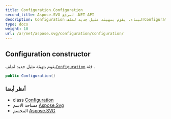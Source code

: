 ```yaml
---
title: Configuration.Configuration
second_title: Aspose.SVG لمرجع .NET API
description: Configuration البناء. يقوم بتهيئة مثيل جديد لملفConfiguration فئة .
type: docs
weight: 10
url: /ar/net/aspose.svg/configuration/configuration/
---
```

## Configuration constructor

يقوم بتهيئة مثيل جديد لملف[`Configuration`](../) فئة .

```csharp
public Configuration()
```

### أنظر أيضا

* class [Configuration](../)
* مساحة الاسم [Aspose.Svg](../../configuration/)
* المجسم [Aspose.SVG](../../../)


